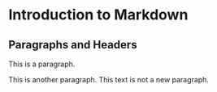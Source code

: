 # Introduction to Markdown

## Paragraphs and Headers

This is a paragraph.

This is another paragraph.
This text is not a new paragraph.


